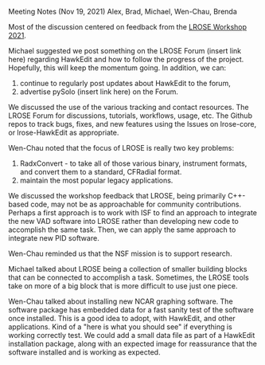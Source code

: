 Meeting Notes (Nov 19, 2021)
Alex, Brad, Michael, Wen-Chau, Brenda

Most of the discussion centered on feedback from the [LROSE Workshop 2021](http://wiki.lrose.net/index.php/Main_Page).

Michael suggested we post something on the LROSE Forum (insert link here) regarding HawkEdit and how to follow the
progress of the project.  Hopefully, this will keep the momentum going.  In addition, we can:
1. continue to regularly post updates about HawkEdit to the forum,
2. advertise pySolo (insert link here) on the Forum.

We discussed the use of the various tracking and contact resources.  The LROSE Forum for discussions, tutorials, workflows, 
usage, etc.
The Github repos to track bugs, fixes, and new features using the Issues on lrose-core, or lrose-HawkEdit as appropriate.

Wen-Chau noted that the focus of LROSE is really two key problems:
1. RadxConvert - to take all of those various binary, instrument formats, and convert them to a standard, CFRadial format.
2. maintain the most popular legacy applications.

We discussed the workshop feedback that LROSE, being primarily C++-based code, may not be as approachable for community
contributions.  Perhaps a first approach is to work with ISF to find an approach to 
integrate the new VAD software into LROSE rather than developing new
code to accomplish the same task.  Then, we can apply the same approach to integrate new PID software. 

Wen-Chau reminded us that the NSF mission is to support research. 

Michael talked about LROSE being a collection of smaller building blocks that can be connected to accomplish a
task.  Sometimes, the LROSE tools take on more of a big block that is more difficult to use just one piece. 

Wen-Chau talked about installing new NCAR graphing software.  The software package has embedded data for a
fast sanity test of the software once installed.  This is a good idea to adopt, with HawkEdit, and 
other applications.  Kind of a "here is what you should see" if everything is working correctly test.  We could 
add a small data file as part of a HawkEdit installation package, along with an expected image for reassurance that the software installed and is working as expected.
